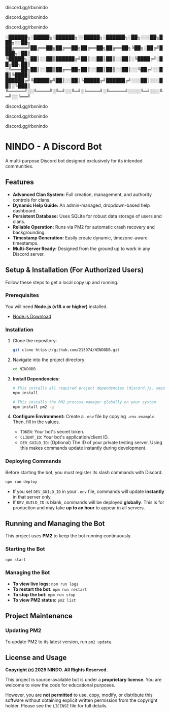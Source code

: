﻿
discord.gg/rbxnindo

discord.gg/rbxnindo

discord.gg/rbxnindo

░██████╗░█████╗░██████╗░░█████╗░██████╗░██╗░░░██╗███╗░░██╗
██╔════╝██╔══██╗██╔══██╗██╔══██╗██╔══██╗╚██╗░██╔╝████╗░██║
╚█████╗░██║░░██║██████╔╝██║░░██║██║░░██║░╚████╔╝░██╔██╗██║
░╚═══██╗██║░░██║██╔══██╗██║░░██║██║░░██║░░╚██╔╝░░██║╚████║
██████╔╝╚█████╔╝██║░░██║╚█████╔╝██████╔╝░░░██║░░░██║░╚███║
╚═════╝░░╚════╝░╚═╝░░╚═╝░╚════╝░╚═════╝░░░░╚═╝░░░╚═╝░░╚══╝

discord.gg/rbxnindo

discord.gg/rbxnindo

discord.gg/rbxnindo

# NINDO - A Discord Bot

A multi-purpose Discord bot designed exclusively for its intended communities.

## Features

*   **Advanced Clan System:** Full creation, management, and authority controls for clans.
*   **Dynamic Help Guide:** An admin-managed, dropdown-based help dashboard.
*   **Persistent Database:** Uses SQLite for robust data storage of users and clans.
*   **Reliable Operation:** Runs via PM2 for automatic crash recovery and backgrounding.
*   **Timestamp Generation:** Easily create dynamic, timezone-aware timestamps.
*   **Multi-Server Ready:** Designed from the ground up to work in any Discord server.

## Setup & Installation (For Authorized Users)

Follow these steps to get a local copy up and running.

### Prerequisites

You will need **Node.js (v18.x or higher)** installed.
*   [Node.js Download](https://nodejs.org/)

### Installation

1.  Clone the repository:
    ```sh
    git clone https://github.com/213974/NINDODB.git
    ```
2.  Navigate into the project directory:
    ```sh
    cd NINDODB
    ```
3.  **Install Dependencies:**
    ```sh
    # This installs all required project dependencies (discord.js, sequelize, etc.)
    npm install
    
    # This installs the PM2 process manager globally on your system
    npm install pm2 -g
    ```

4.  **Configure Environment:** Create a `.env` file by copying `.env.example`. Then, fill in the values.
    *   `TOKEN`: Your bot's secret token.
    *   `CLIENT_ID`: Your bot's application/client ID.
    *   `DEV_GUILD_ID`: (Optional) The ID of your private testing server. Using this makes commands update instantly during development.

### Deploying Commands

Before starting the bot, you must register its slash commands with Discord.

```sh
npm run deploy
```
*   If you set `DEV_GUILD_ID` in your `.env` file, commands will update **instantly** in that server only.
*   If `DEV_GUILD_ID` is blank, commands will be deployed **globally**. This is for production and may take **up to an hour** to appear in all servers.

## Running and Managing the Bot

This project uses **PM2** to keep the bot running continuously.

### Starting the Bot
```sh
npm start
```

### Managing the Bot
*   **To view live logs:** `npm run logs`
*   **To restart the bot:** `npm run restart`
*   **To stop the bot:** `npm run stop`
*   **To view PM2 status:** `pm2 list`

## Project Maintenance

### Updating PM2
To update PM2 to its latest version, run `pm2 update`.

## License and Usage

**Copyright (c) 2025 NINDO. All Rights Reserved.**

This project is source-available but is under a **proprietary license**. You are welcome to view the code for educational purposes.

However, you are **not permitted** to use, copy, modify, or distribute this software without obtaining explicit written permission from the copyright holder. Please see the `LICENSE` file for full details.